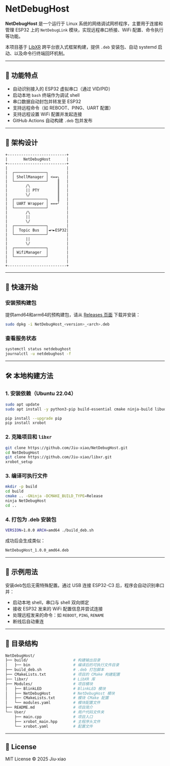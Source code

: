 # NetDebugHost

**NetDebugHost** 是一个运行于 Linux 系统的网络调试网桥程序，主要用于连接和管理 ESP32 上的 `NetDebugLink` 模块，实现远程串口桥接、WiFi 配置、命令执行等功能。

本项目基于 [LibXR](https://github.com/Jiu-xiao/libxr) 跨平台嵌入式框架构建，提供 `.deb` 安装包、自动 systemd 启动、以及命令行终端回环机制。

---

## 🔧 功能特点

- 自动识别接入的 ESP32 虚拟串口（通过 VID/PID）
- 启动本地 `bash` 终端作为调试 shell
- 串口数据自动封包并转发至 ESP32
- 支持远程命令（如 REBOOT、PING、UART 配置）
- 支持远程设置 WiFi 配置并发起连接
- GitHub Actions 自动构建 `.deb` 包并发布

---

## 🧱 架构设计

```text
+--------------------------+
|       NetDebugHost       |
+--------------------------+
|                          |
|  ┌──────────────┐        |
|  │ ShellManager │ <==╮   |
|  └──────────────┘    ║   |
|        /\            ║   |
|        || PTY        ║   |
|        \/            ║   |
|  ┌──────────────┐    ║   |
|  │ UART Wrapper │ ===╯   |
|  └──────────────┘        |
|        /\                |
|        ||                |
|        \/                |
|  ┌──────────────┐        |
|  │  Topic Bus   │◄─►ESP32|
|  └──────────────┘        |
|        ||                |
|        \/                |
|  ┌──────────────┐        |
|  │ WifiManager  │        |
|  └──────────────┘        |
|                          |
+--------------------------+
```

---

## 🚀 快速开始

### 安装预构建包

提供amd64和arm64的预构建包，请从 [Releases 页面](https://github.com/Jiu-xiao/NetDebugHost/releases) 下载并安装：

```bash
sudo dpkg -i NetDebugHost_<version>_<arch>.deb
```

### 查看服务状态

```bash
systemctl status netdebughost
journalctl -u netdebughost -f
```

---

## 🛠️ 本地构建方法

### 1. 安装依赖（Ubuntu 22.04）

```bash
sudo apt update
sudo apt install -y python3-pip build-essential cmake ninja-build libudev-dev libnm-dev libwpa-client-dev python3-pip git curl zip unzip pkg-config libeigen3-dev

pip install --upgrade pip
pip install xrobot
```

### 2. 克隆项目和 `libxr`

```bash
git clone https://github.com/Jiu-xiao/NetDebugHost.git
cd NetDebugHost
git clone https://github.com/Jiu-xiao/libxr.git
xrobot_setup
```

### 3. 编译可执行文件

```bash
mkdir -p build
cd build
cmake .. -GNinja -DCMAKE_BUILD_TYPE=Release
ninja NetDebugHost
cd ..
```

### 4. 打包为 .deb 安装包

```bash
VERSION=1.0.0 ARCH=amd64 ./build_deb.sh
```

成功后会生成类似：

```bash
NetDebugHost_1.0.0_amd64.deb
```

---

## 🧪 示例用法

安装deb包后无需特殊配置。通过 USB 连接 ESP32-C3 后，程序会自动识别串口并：

- 启动本地 shell，串口与 shell 双向绑定
- 接收 ESP32 发来的 WiFi 配置信息并尝试连接
- 处理远程发来的命令：如 `REBOOT`, `PING`, `RENAME`
- 断线后自动重连

---

## 📁 目录结构

```bash
NetDebugHost/
├── build/                    # 构建输出目录
│   ├── bin                   # 编译后的可执行文件目录
├── build_deb.sh              # .deb 打包脚本
├── CMakeLists.txt            # 项目的 CMake 构建配置
├── libxr/                    # LibXR 库
├── Modules/                  # 项目模块
│   ├── BlinkLED              # BlinkLED 模块
│   ├── NetDebugHost          # NetDebugHost 模块
│   ├── CMakeLists.txt        # 模块 CMake 配置
│   └── modules.yaml          # 模块配置文件
├── README.md                 # 项目简介
└── User/                     # 用户代码文件夹
    ├── main.cpp              # 项目入口
    ├── xrobot_main.hpp       # 主程序头文件
    └── xrobot.yaml           # 配置文件
```

---

## 📄 License

MIT License © 2025 Jiu-xiao
